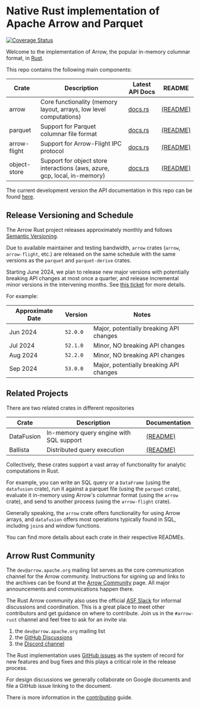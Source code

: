 <!---
  Licensed to the Apache Software Foundation (ASF) under one
  or more contributor license agreements.  See the NOTICE file
  distributed with this work for additional information
  regarding copyright ownership.  The ASF licenses this file
  to you under the Apache License, Version 2.0 (the
  "License"); you may not use this file except in compliance
  with the License.  You may obtain a copy of the License at

    http://www.apache.org/licenses/LICENSE-2.0

  Unless required by applicable law or agreed to in writing,
  software distributed under the License is distributed on an
  "AS IS" BASIS, WITHOUT WARRANTIES OR CONDITIONS OF ANY
  KIND, either express or implied.  See the License for the
  specific language governing permissions and limitations
  under the License.
-->

# Native Rust implementation of Apache Arrow and Parquet

[![Coverage Status](https://codecov.io/gh/apache/arrow-rs/rust/branch/master/graph/badge.svg)](https://codecov.io/gh/apache/arrow-rs?branch=master)

Welcome to the implementation of Arrow, the popular in-memory columnar format, in [Rust][rust].

This repo contains the following main components:

| Crate        | Description                                                               | Latest API Docs                                | README                         |
| ------------ | ------------------------------------------------------------------------- | ---------------------------------------------- | ------------------------------ |
| arrow        | Core functionality (memory layout, arrays, low level computations)        | [docs.rs](https://docs.rs/arrow/latest)        | [(README)][arrow-readme]       |
| parquet      | Support for Parquet columnar file format                                  | [docs.rs](https://docs.rs/parquet/latest)      | [(README)][parquet-readme]     |
| arrow-flight | Support for Arrow-Flight IPC protocol                                     | [docs.rs](https://docs.rs/arrow-flight/latest) | [(README)][flight-readme]      |
| object-store | Support for object store interactions (aws, azure, gcp, local, in-memory) | [docs.rs](https://docs.rs/object_store/latest) | [(README)][objectstore-readme] |

The current development version the API documentation in this repo can be found [here](https://arrow.apache.org/rust).

## Release Versioning and Schedule

The Arrow Rust project releases approximately monthly and follows [Semantic
Versioning](https://semver.org/).

Due to available maintainer and testing bandwidth, `arrow` crates (`arrow`,
`arrow-flight`, etc.) are released on the same schedule with the same versions
as the `parquet` and `parquet-derive` crates.

Starting June 2024, we plan to release new major versions with potentially
breaking API changes at most once a quarter, and release incremental minor versions in
the intervening months. See [this ticket] for more details.

For example:

| Approximate Date | Version  | Notes                                   |
| ---------------- | -------- | --------------------------------------- |
| Jun 2024         | `52.0.0` | Major, potentially breaking API changes |
| Jul 2024         | `52.1.0` | Minor, NO breaking API changes          |
| Aug 2024         | `52.2.0` | Minor, NO breaking API changes          |
| Sep 2024         | `53.0.0` | Major, potentially breaking API changes |

[this ticket]: https://github.com/apache/arrow-rs/issues/5368

## Related Projects

There are two related crates in different repositories

| Crate      | Description                             | Documentation                 |
| ---------- | --------------------------------------- | ----------------------------- |
| DataFusion | In-memory query engine with SQL support | [(README)][datafusion-readme] |
| Ballista   | Distributed query execution             | [(README)][ballista-readme]   |

Collectively, these crates support a vast array of functionality for analytic computations in Rust.

For example, you can write an SQL query or a `DataFrame` (using the `datafusion` crate), run it against a parquet file (using the `parquet` crate), evaluate it in-memory using Arrow's columnar format (using the `arrow` crate), and send to another process (using the `arrow-flight` crate).

Generally speaking, the `arrow` crate offers functionality for using Arrow arrays, and `datafusion` offers most operations typically found in SQL, including `join`s and window functions.

You can find more details about each crate in their respective READMEs.

## Arrow Rust Community

The `dev@arrow.apache.org` mailing list serves as the core communication channel for the Arrow community. Instructions for signing up and links to the archives can be found at the [Arrow Community](https://arrow.apache.org/community/) page. All major announcements and communications happen there.

The Rust Arrow community also uses the official [ASF Slack](https://s.apache.org/slack-invite) for informal discussions and coordination. This is
a great place to meet other contributors and get guidance on where to contribute. Join us in the `#arrow-rust` channel and feel free to ask for an invite via:

1. the `dev@arrow.apache.org` mailing list
2. the [GitHub Discussions][discussions]
3. the [Discord channel](https://discord.gg/YAb2TdazKQ)

The Rust implementation uses [GitHub issues][issues] as the system of record for new features and bug fixes and
this plays a critical role in the release process.

For design discussions we generally collaborate on Google documents and file a GitHub issue linking to the document.

There is more information in the [contributing] guide.

[rust]: https://www.rust-lang.org/
[arrow-readme]: arrow/README.md
[contributing]: CONTRIBUTING.md
[parquet-readme]: parquet/README.md
[flight-readme]: arrow-flight/README.md
[datafusion-readme]: https://github.com/apache/arrow-datafusion/blob/main/README.md
[ballista-readme]: https://github.com/apache/arrow-ballista/blob/main/README.md
[objectstore-readme]: object_store/README.md
[issues]: https://github.com/apache/arrow-rs/issues
[discussions]: https://github.com/apache/arrow-rs/discussions
